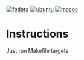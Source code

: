 [![fedora](https://github.com/ybettan/MyLinuxConfig/workflows/fedora/badge.svg?branch=ci)](https://github.com/ybettan/MyLinuxConfig/actions/workflows/fedora.yaml)
[![ubuntu](https://github.com/ybettan/MyLinuxConfig/workflows/ubuntu/badge.svg?branch=ci)](https://github.com/ybettan/MyLinuxConfig/actions/workflows/ubuntu.yaml)
[![macos](https://github.com/ybettan/MyLinuxConfig/workflows/macOS/badge.svg?branch=ci)](https://github.com/ybettan/MyLinuxConfig/actions/workflows/macos.yaml)

# Instructions

Just run Makefile targets.

    
 
